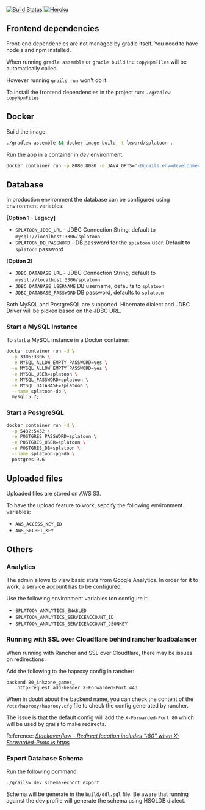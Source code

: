 [![Build Status](https://travis-ci.org/Leward/splatoon.svg?branch=master)](https://travis-ci.org/Leward/splatoon)
[![Heroku](https://heroku-badge.herokuapp.com/?style=flat&app=splatoon-portal)](https://splatoon-portal.herokuapp.com/)

## Frontend dependencies

Front-end dependencies are not managed by gradle itself. 
You need to have nodejs and npm installed.

When running `gradle assemble` or `gradle build` the `copyNpmFiles` 
will be automatically called. 

However running `grails run` won't do it. 

To install the frontend dependencies in the project run: `./gradlew copyNpmFiles`

## Docker

Build the image:
```bash
./gradlew assemble && docker image build -t leward/splatoon .
```

Run the app in a container in *dev* environment:
```bash
docker container run -p 8080:8080 -e JAVA_OPTS="-Dgrails.env=development" leward/splatoon
```

## Database 

In production environment the database can be configured using environment variables:

**[Option 1 - Legacy]**
* `SPLATOON_JDBC_URL` - JDBC Connection String, default to `mysql://localhost:3306/splatoon`
* `SPLATOON_DB_PASSWORD` - DB password for the `splatoon` user. Default to `splatoon` password

**[Option 2]**
* `JDBC_DATABASE_URL`  - JDBC Connection String, default to `mysql://localhost:3306/splatoon`
* `JDBC_DATABASE_USERNAME` DB username, defaults to `splatoon`
* `JDBC_DATABASE_PASSWORD` DB password, defaults to `splatoon`

Both MySQL and PostgreSQL are supported. Hibernate dialect and JDBC Driver will be picked based
on the JDBC URL.

### Start a MySQL Instance

To start a MySQL instance in a Docker container: 
```bash
docker container run -d \
  -p 3306:3306 \
  -e MYSQL_ALLOW_EMPTY_PASSWORD=yes \
  -e MYSQL_ALLOW_EMPTY_PASSWORD=yes \
  -e MYSQL_USER=splatoon \
  -e MYSQL_PASSWORD=splatoon \
  -e MYSQL_DATABASE=splatoon \
  --name splatoon-db \
  mysql:5.7;
```

### Start a PostgreSQL

```bash
docker container run -d \
  -p 5432:5432 \
  -e POSTGRES_PASSWORD=splatoon \
  -e POSTGRES_USER=splatoon \
  -e POSTGRES_DB=splatoon \
  --name splatoon-pg-db \
  postgres:9.6
```

## Uploaded files

Uploaded files are stored on AWS S3.
 
To have the upload feature to work, sepcify the following environment variables: 
* `AWS_ACCESS_KEY_ID`
* `AWS_SECRET_KEY`

## Others

### Analytics

The admin allows to view basic stats from Google Analytics. 
In order for it to work, a [service account](https://ga-dev-tools.appspot.com/embed-api/server-side-authorization/) has to be configured. 

Use the following environment variables ton configure it: 

* `SPLATOON_ANALYTICS_ENABLED`
* `SPLATOON_ANALYTICS_SERVICEACCOUNT_ID`
* `SPLATOON_ANALYTICS_SERVICEACCOUNT_JSONKEY`

### Running with SSL over Cloudflare behind rancher loadbalancer

When running with Rancher and SSL over Cloudflare, there may be issues on 
redirections. 

Add the following to the haproxy config in rancher:

```
backend 80_inkzone_games_
    http-request add-header X-Forwarded-Port 443
```

When in doubt about the backend name, you can check the content of the 
`/etc/haproxy/haproxy.cfg` file to check the config generated by rancher. 

The issue is that the default config will add the `X-Forwarded-Port 80` which will 
be used by grails to make redirects. 

Reference: 
*[Stackoverflow - Redirect location includes “:80” when X-Forwarded-Proto is https](https://stackoverflow.com/questions/34442944/redirect-location-includes-80-when-x-forwarded-proto-is-https)*

### Export Database Schema

Run the following command: 

```
./grailsw dev schema-export export
```

Schema will be generate in the `build/ddl.sql` file. Be aware that running against the dev profile will generate the 
schema using HSQLDB dialect. 
